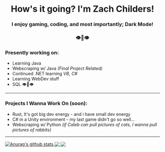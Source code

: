 </a>
<h1 align="center">How's it going? I'm Zach Childers!</h1>
<h3 align="center">I enjoy gaming, coding, and most importantly; Dark Mode!</h3>

<h3 align="center">👁👄👁</h3>

### Presently working on:
* Learning Java
* Webscraping w/ Java *(Final Project Related)*
* Continued .NET learning *VB, C#*
* Learning WebDev stuff
* SQL 👁👄👁
---
### Projects I Wanna Work On (soon):
* Rust, It's got big dev energy - and i have small dev energy
* C# in a Unity environment - my last game didn't go so well...
* Webscraping w/ Python *(if Caleb can pull pictures of cats, I wanna pull pictures of rabbits)*

---


<a href="https://github.com/im-zach/github-readme-stats">
  <!-- this is good -->
  <img align="center" src="https://github-readme-stats.vercel.app/api?username=im-zach&show_icons=true&theme=merko" alt="Anurag's github stats" />
</a>
<a href="https://github.com/im-zach/github-readme-stats">
  <!-- Change the `github-readme-stats.anuraghazra1.vercel.app` to `github-readme-stats.vercel.app`  -->
  <img align="center" src="https://github-readme-stats.vercel.app/api/top-langs/?username=im-zach&layout=compact&theme=dark" />
</a>

<a href="https://github.com/im-zach/github-readme-stats">
  <!-- Change the `github-readme-stats.anuraghazra1.vercel.app` to `github-readme-stats.vercel.app`  -->
  <img align="center" src="https://github-profile-trophy.vercel.app/?username=im-zach&title=Joined2020, Commit, Repositories, Stars, Followers&row=2&column=2&theme=dracula" />
</a>
  
